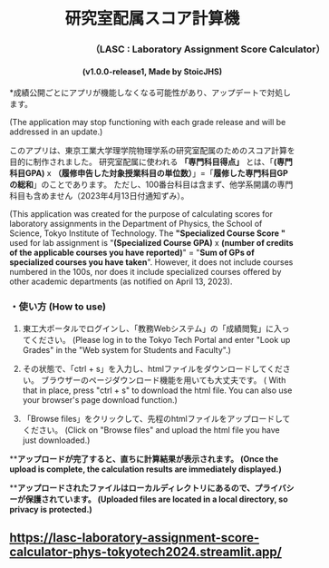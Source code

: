  <h1 style="text-align: center;">研究室配属スコア計算機 </h1>
 <h3 style="text-align: center; width: 700px;">（LASC : Laboratory Assignment Score Calculator）</h3>
 <h4 style="text-align: center;">(v1.0.0-release1, Made by StoicJHS)</h4>
 
 *成績公開ごとにアプリが機能しなくなる可能性があり、アップデートで対処します。

 (The application may stop functioning with each grade release and will be addressed in an update.)



 このアプリは、東京工業大学理学院物理学系の研究室配属のためのスコア計算を目的に制作されました。 研究室配属に使われる **「専門科目得点」** とは、「**(専門科目GPA)** x **（履修申告した対象授業科目の単位数）**」=「**履修した専門科目GPの総和**」のことであります。  ただし、100番台科目は含まず、他学系開講の専門科目も含めません（2023年4月13日付通知ずみ）。
 
(This application was created for the purpose of calculating scores for laboratory assignments in the Department of Physics, the School of Science, Tokyo Institute of Technology. The **"Specialized Course Score "** used for lab assignment is "**(Specialized Course GPA)** x **(number of credits of the applicable courses you have reported)**" = "**Sum of GPs of specialized courses you have taken**".  However, it does not include courses numbered in the 100s, nor does it include specialized courses offered by other academic departments (as notified on April 13, 2023).





 <h3 style="text-align: left; width: 700px;">・使い方 (How to use)</h3>
 
 1. 東工大ポータルでログインし、「教務Webシステム」の「成績閲覧」に入ってください。 (Please log in to the Tokyo Tech Portal and enter "Look up Grades" in the "Web system for Students and Faculty".)


 2. その状態で、「ctrl + s」を入力し、htmlファイルをダウンロードしてください。 ブラウザーのページダウンロード機能を用いても大丈夫です。 ( With that in place, press "ctrl + s" to download the html file.  You can also use your browser's page download function.)




 3. 「Browse files」をクリックして、先程のhtmlファイルをアップロードしてください。  (Click on "Browse files" and upload the html file you have just downloaded.)

 ****アップロードが完了すると、直ちに計算結果が表示されます。 (Once the upload is complete, the calculation results are immediately displayed.)**
 
 ****アップロードされたファイルはローカルディレクトリにあるので、プライバシーが保護されています。  (Uploaded files are located in a local directory, so privacy is protected.)**


## https://lasc-laboratory-assignment-score-calculator-phys-tokyotech2024.streamlit.app/
